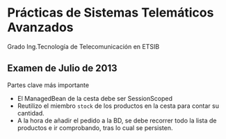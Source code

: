 Prácticas de Sistemas Telemáticos Avanzados
======================================
Grado Ing.Tecnología de Telecomunicación en ETSIB

Examen de Julio de 2013
-------------------------------------
Partes clave más importante
* El ManagedBean de la cesta debe ser SessionScoped
* Reutilizo el miembro `stock` de los productos en la cesta para contar su cantidad.
* A la hora de añadir el pedido a la BD, se debe recorrer todo la lista de productos e ir comprobando, tras lo cual se persisten.

